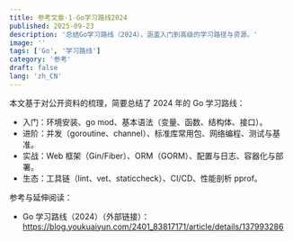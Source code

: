 ```yaml
---
title: 参考文章-1-Go学习路线2024
published: 2025-09-23
description: '总结Go学习路线（2024），涵盖入门到高级的学习路径与资源。'
image: ''
tags: ['Go', '学习路线']
category: '参考'
draft: false 
lang: 'zh_CN'
---
```


本文基于对公开资料的梳理，简要总结了 2024 年的 Go 学习路线：

- 入门：环境安装、go mod、基本语法（变量、函数、结构体、接口）。
- 进阶：并发（goroutine、channel）、标准库常用包、网络编程、测试与基准。
- 实战：Web 框架（Gin/Fiber）、ORM（GORM）、配置与日志、容器化与部署。
- 生态：工具链（lint、vet、staticcheck）、CI/CD、性能剖析 pprof。

参考与延伸阅读：
- Go 学习路线（2024）（外部链接）：https://blog.youkuaiyun.com/2401_83817171/article/details/137993286

